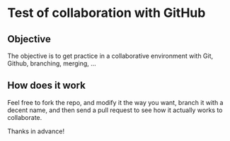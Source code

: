 # Test of collaboration with GitHub

## Objective
The objective is to get practice in a collaborative environment with Git, Github, branching, merging, ...

## How does it work
Feel free to fork the repo, and modify it the way you want, branch it with a decent name, and then send a pull request to see how it actually works to collaborate.

Thanks in advance!
